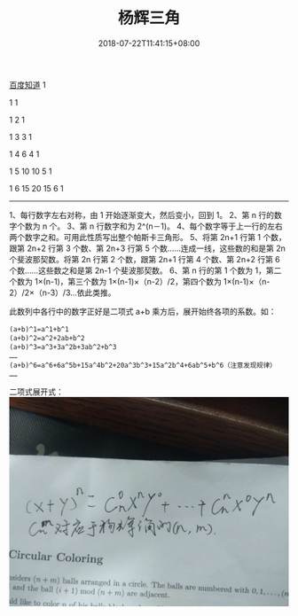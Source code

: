 ﻿---
title: 杨辉三角
date: 2018-07-22T11:41:15+08:00
lastmod: 2021-09-26 12:04:42
tags:
  - 数学
  - 杨辉三角
categories:
  - ACM
---

[百度知道](https://zhidao.baidu.com/question/367384574464313844.html)
1

1 1

1 2 1

1 3 3 1

1 4 6 4 1

1 5 10 10 5 1

1 6 15 20 15 6 1

---

<!--more-->

1、每行数字左右对称，由 1 开始逐渐变大，然后变小，回到 1。
2、第 n 行的数字个数为 n 个。
3、第 n 行数字和为 2^(n－1)。
4、每个数字等于上一行的左右两个数字之和。可用此性质写出整个帕斯卡三角形。
5、将第 2n+1 行第 1 个数，跟第 2n+2 行第 3 个数、第 2n+3 行第 5 个数……连成一线，这些数的和是第 2n 个斐波那契数。将第 2n 行第 2 个数，跟第 2n+1 行第 4 个数、第 2n+2 行第 6 个数……这些数之和是第 2n-1 个斐波那契数。
6、第 n 行的第 1 个数为 1，第二个数为 1×(n-1)，第三个数为 1×(n-1)×（n-2）/2，第四个数为 1×(n-1)×（n-2）/2×（n-3）/3…依此类推。

此数列中各行中的数字正好是二项式 a+b 乘方后，展开始终各项的系数。如：

```plain
(a+b)^1=a^1+b^1
(a+b)^2=a^2+2ab+b^2
(a+b)^3=a^3+3a^2b+3ab^2+b^3
……
(a+b)^6=a^6+6a^5b+15a^4b^2+20a^3b^3+15a^2b^4+6ab^5+b^6（注意发现规律）
……
```

二项式展开式：![二项式展开式：](images/20180721192815130.jpg)
